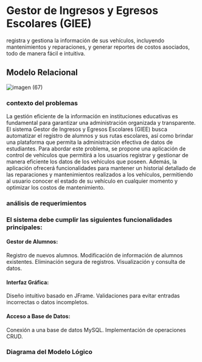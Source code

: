 # Gestor de Ingresos y Egresos Escolares (GIEE)
registra y gestiona la información de sus vehículos, incluyendo mantenimientos y reparaciones, y generar reportes de costos asociados, todo de manera fácil e intuitiva.
## Modelo Relacional
![imagen (67)](https://github.com/user-attachments/assets/f9f37a34-890a-4848-be7c-639c1dc48f77)
### contexto del problemas 
La gestión eficiente de la información en instituciones educativas es fundamental para garantizar una administración organizada y transparente. El sistema Gestor de Ingresos y Egresos Escolares (GIEE) busca automatizar el registro de alumnos y sus rutas escolares, así como brindar una plataforma que permita la administración efectiva de datos de estudiantes.
Para abordar este problema, se propone una aplicación de control de vehículos que permitirá a los usuarios registrar y gestionar de manera eficiente los datos de los vehículos que poseen. Además, la aplicación ofrecerá funcionalidades para mantener un historial detallado de las reparaciones y mantenimientos realizados a los vehículos, permitiendo al usuario conocer el estado de su vehículo en cualquier momento y optimizar los costos de mantenimiento.

### análisis de requerimientos
### El sistema debe cumplir las siguientes funcionalidades principales:
#### Gestor de Alumnos:
Registro de nuevos alumnos.
Modificación de información de alumnos existentes.
Eliminación segura de registros.
Visualización y consulta de datos.
#### Interfaz Gráfica:
Diseño intuitivo basado en JFrame.
Validaciones para evitar entradas incorrectas o datos incompletos.
#### Acceso a Base de Datos:
Conexión a una base de datos MySQL.
Implementación de operaciones CRUD.
### Diagrama del Modelo Lógico

